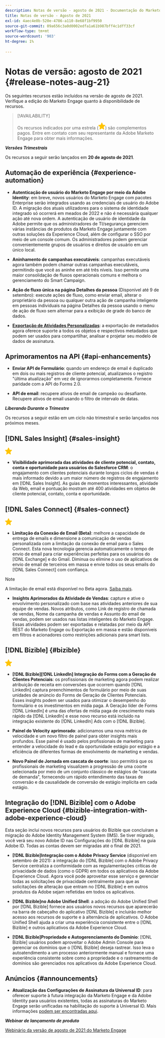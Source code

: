 ```yaml
---
description: Notas de versão - agosto de 2021 - Documentação do Marketo - Documentação do produto
title: Notas de versão - Agosto de 2021
exl-id: 4aec4e0b-520e-4786-a110-8e68f1bf9950
source-git-commit: 09a656c3a0d0002edfa1a61b987bff4c1dff33cf
workflow-type: tm+mt
source-wordcount: '903'
ht-degree: 1%

---
```


# Notas de versão: agosto de 2021 {#release-notes-aug-21}

Os seguintes recursos estão incluídos na versão de agosto de 2021. Verifique a edição do Marketo Engage quanto à disponibilidade de recursos.

>[!AVAILABILITY]
>
>Os recursos indicados por uma estrela (![](assets/yellow-star.png)) são complementos pagos. Entre em contato com seu representante da Adobe Marketo Engage para obter mais informações.

**_Versões Trimestrais_**

Os recursos a seguir serão lançados em **20 de agosto de 2021**.

## Automação de experiência {#experience-automation}

* **Autenticação de usuário do Marketo Engage por meio da Adobe Identity**: em breve, novos usuários do Marketo Engage com pacotes Enterprise serão integrados usando as credenciais de usuário do Adobe ID. A migração dos atuais utilizadores para o sistema de identidade integrado só ocorrerá em meados de 2022 e não é necessária qualquer ação até nova ordem. A autenticação de usuário de identidade da Adobe permite que os administradores de TI/segurança gerenciem várias instâncias de produtos da Marketo Engage juntamente com outras soluções da Experience Cloud, além de configurar o SSO por meio de um console comum. Os administradores podem gerenciar convenientemente grupos de usuários e direitos de usuário em um único local.

* **Aninhamento de campanhas executáveis**: campanhas executáveis agora também podem chamar outras campanhas executáveis, permitindo que você as aninhe em até três níveis. Isso permite uma maior consolidação de fluxos operacionais comuns e melhora o gerenciamento do Smart Campaign.

* **Ação de fluxo única na página Detalhes da pessoa** (Disponível até 9 de setembro): execute ações de fluxo, como enviar email, alterar o proprietário da pessoa ou qualquer outra ação de campanha inteligente em pessoas individuais na página Detalhes da pessoa usando o menu de ação de fluxo sem alternar para a exibição de grade do banco de dados.

* **[Exportação de Atividades Personalizadas](/help/marketo/product-docs/administration/marketo-custom-activities/custom-activity-metadata-export.md)**: a exportação de metadados agora oferece suporte a todos os objetos e respectivos metadados que podem ser usados para compartilhar, analisar e projetar seu modelo de dados de assinatura.

## Aprimoramentos na API {#api-enhancements}

* **Enviar API de Formulário**: quando um endereço de email é duplicado em dois ou mais registros de cliente potencial, atualizamos o registro &quot;última atualização&quot; em vez de ignorarmos completamente. Fornece paridade com a API do Forms 2.0.

* **API de email**: recupere ativos de email de campeão ou desafiante. Recupere ativos de email usando o filtro de intervalo de datas.

**_Liberando Durante o Trimestre_**

Os recursos a seguir estão em um ciclo não trimestral e serão lançados nos próximos meses.

## [!DNL Sales Insight] {#sales-insight}

![(estrela)](assets/yellow-star.png)

* **Visibilidade aprimorada das atividades de cliente potencial, contato, conta e oportunidade para usuários do Salesforce CRM**: o engajamento com clientes potenciais durante longos ciclos de vendas é mais informado devido a um maior número de registros de engajamento em [!DNL Sales Insight]. As guias de momentos interessantes, atividade da Web, email e pontuação mostram até 400 atividades em objetos de cliente potencial, contato, conta e oportunidade.

## [!DNL Sales Connect] {#sales-connect}

![(estrela)](assets/yellow-star.png)

* **Limitação da Conexão de Email (Beta)**: melhore a capacidade de entrega de emails e dimensione a comunicação de vendas personalizada com a limitação da conexão de email para o Sales Connect. Esta nova tecnologia gerencia automaticamente o tempo de envio de email para criar experiências perfeitas para os usuários do [!DNL Exchange] e do Gmail. Diminua ou elimine o uso de aplicativos de envio de email de terceiros em massa e envie todos os seus emails do [!DNL Sales Connect] com confiança.

>[!NOTE]
>
>A limitação de email está disponível no Beta agora. [Saiba mais](/help/marketo/product-docs/marketo-sales-connect/email/email-delivery/email-connection-throttling.md).

* **Insights Aprimorados da Atividade de Vendas**: capture e ative o envolvimento personalizado com base nas atividades anteriores de sua equipe de vendas. Novos atributos, como Link de registro de chamada de vendas, Nome da campanha de vendas e Assunto do email de vendas, podem ser usados nas listas inteligentes do Marketo Engage.  Essas atividades podem ser exportadas e relatadas por meio da API REST do Marketo Engage ou Exportação em massa e estão disponíveis em filtros e acionadores como restrições adicionais para smart lists.

## [!DNL Bizible] {#bizible}

![](assets/yellow-star.png)

* **[!DNL Bizible]&#x200B;[!DNL LinkedIn] Integração do Forms com a Geração de Clientes Potenciais**: os profissionais de marketing agora podem realizar atribuição de receita em conversões que ocorrem quando [!DNL LinkedIn] captura preenchimentos de formulário por meio de suas unidades de anúncio do Forms de Geração de Clientes Potenciais. Esses insights podem ser usados para otimizar o desempenho do formulário e os investimentos em mídia paga. A Geração líder de Forms [!DNL LinkedIn] é uma das ofertas de mídia paga de crescimento mais rápido da [!DNL LinkedIn] e esse novo recurso está incluído na integração existente do [!DNL LinkedIn] Ads com o [!DNL Bizible].

* **Painel do Velocity aprimorado**: adicionamos uma nova métrica de velocidade e um novo filtro de painel para obter insights mais profundos. Esse painel é usado pelos profissionais de marketing para entender a velocidade do lead e da oportunidade estágio por estágio e a eficiência de diferentes formas de envolvimento de marketing e vendas.

* **Novo Painel de Jornada em cascata de coorte**: isso permitirá que os profissionais de marketing visualizem a progressão de uma coorte selecionada por meio de um conjunto clássico de estágios de &quot;cascata de demanda&quot;, fornecendo um rápido entendimento das taxas de conversão e da causalidade de conversão de estágio implícita em cada estágio.

## Integração do [!DNL Bizible] com o Adobe Experience Cloud {#bizible-integration-with-adobe-experience-cloud}

Esta seção inclui novos recursos para usuários do Bizible que concluíram a migração do Adobe Identity Management System (IMS). Se tiver migrado, você verá seu novo Adobe ID nas Configurações do [!DNL Bizible] na guia Adobe ID. Todas as contas devem ser migradas até o final de 2021.

* **[!DNL Bizible]Integração com o Adobe Privacy Service** (disponível em setembro de 2021): a integração do [!DNL Bizible] com o Adobe Privacy Service centraliza a conformidade com as regulamentações críticas de privacidade de dados (como o GDPR) em todos os aplicativos da Adobe Experience Cloud. Agora você pode aproveitar esse serviço e gerenciar todas as solicitações de privacidade centralmente para que as solicitações de alteração que entram no [!DNL Bizible] e em outros produtos da Adobe sejam refletidas em todos os aplicativos.

* **[!DNL Bizible]no Adobe Unified Shell**: a adoção do Adobe Unified Shell por [!DNL Bizible] fornece aos usuários novos recursos que aparecerão na barra de cabeçalho do aplicativo [!DNL Bizible] e incluirão melhor acesso aos recursos de suporte e à alternância de aplicativos. O Adobe Unified Shell ajuda a criar uma experiência consistente entre o [!DNL Bizible] e outros aplicativos da Adobe Experience Cloud.

* **[!DNL Bizible]Propriedade e Autogerenciamento do Domínio**: [!DNL Bizible] usuários podem aproveitar o Adobe Admin Console para gerenciar os domínios que o [!DNL Bizible] deseja rastrear. Isso leva o autoatendimento a um processo anteriormente manual e fornece uma experiência consistente sobre como a propriedade e o rastreamento de domínios são gerenciados nos aplicativos da Adobe Experience Cloud.

## Anúncios {#announcements}

* **Atualização das Configurações de Assinatura da Universal ID**: para oferecer suporte à futura integração da Marketo Engage e da Adobe Identity para usuários existentes, todas as assinaturas do Marketo Engage serão unificadas na habilitação do suporte à Universal ID. Mais informações [podem ser encontradas aqui](/help/marketo/product-docs/administration/settings/using-a-universal-id-for-subscription-login.md).

**_Webinar de lançamento de produto_**

[Webinário da versão de agosto de 2021 do Marketo Engage](https://engage.marketo.com/August21_Release_Webinar.html)
